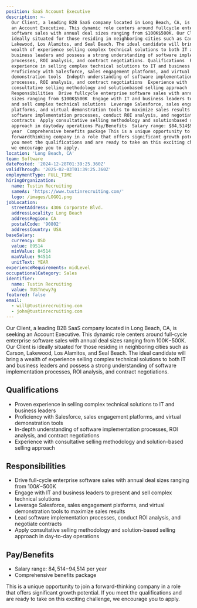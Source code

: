 ```yaml
---
position: SaaS Account Executive
description: >-
  Our Client, a leading B2B SaaS company located in Long Beach, CA, is seeking
  an Account Executive. This dynamic role centers around fullcycle enterprise
  software sales with annual deal sizes ranging from $100K$500K. Our Client is
  ideally situated for those residing in neighboring cities such as Carson,
  Lakewood, Los Alamitos, and Seal Beach. The ideal candidate will bring a
  wealth of experience selling complex technical solutions to both IT and
  business leaders and possess a strong understanding of software implementation
  processes, ROI analysis, and contract negotiations. Qualifications  Proven
  experience in selling complex technical solutions to IT and business leaders 
  Proficiency with Salesforce, sales engagement platforms, and virtual
  demonstration tools  Indepth understanding of software implementation
  processes, ROI analysis, and contract negotiations  Experience with
  consultative selling methodology and solutionbased selling approach
  Responsibilities  Drive fullcycle enterprise software sales with annual deal
  sizes ranging from $100K$500K  Engage with IT and business leaders to present
  and sell complex technical solutions  Leverage Salesforce, sales engagement
  platforms, and virtual demonstration tools to maximize sales results  Lead
  software implementation processes, conduct ROI analysis, and negotiate
  contracts  Apply consultative selling methodology and solutionbased selling
  approach in daytoday operations Pay/Benefits  Salary range: $84,514$94,514 per
  year  Comprehensive benefits package This is a unique opportunity to join a
  forwardthinking company in a role that offers significant growth potential. If
  you meet the qualifications and are ready to take on this exciting challenge,
  we encourage you to apply.
location: 'Long Beach, CA'
team: Software
datePosted: '2024-12-28T01:39:25.360Z'
validThrough: '2025-02-03T01:39:25.360Z'
employmentType: FULL_TIME
hiringOrganization:
  name: Tustin Recruiting
  sameAs: 'https://www.tustinrecruiting.com/'
  logo: /images/LOGO1.png
jobLocation:
  streetAddress: 4306 Corporate Blvd.
  addressLocality: Long Beach
  addressRegion: CA
  postalCode: '90802'
  addressCountry: USA
baseSalary:
  currency: USD
  value: 89514
  minValue: 84514
  maxValue: 94514
  unitText: YEAR
experienceRequirements: midLevel
occupationalCategory: Sales
identifier:
  name: Tustin Recruiting
  value: TUSTnewy7g
featured: false
email:
  - will@tustinrecruiting.com
  - john@tustinrecruiting.com
---
```




Our Client, a leading B2B SaaS company located in Long Beach, CA, is seeking an Account Executive. This dynamic role centers around full-cycle enterprise software sales with annual deal sizes ranging from $100K-$500K. Our Client is ideally situated for those residing in neighboring cities such as Carson, Lakewood, Los Alamitos, and Seal Beach. The ideal candidate will bring a wealth of experience selling complex technical solutions to both IT and business leaders and possess a strong understanding of software implementation processes, ROI analysis, and contract negotiations. 

## Qualifications

- Proven experience in selling complex technical solutions to IT and business leaders
- Proficiency with Salesforce, sales engagement platforms, and virtual demonstration tools
- In-depth understanding of software implementation processes, ROI analysis, and contract negotiations
- Experience with consultative selling methodology and solution-based selling approach

## Responsibilities

- Drive full-cycle enterprise software sales with annual deal sizes ranging from $100K-$500K
- Engage with IT and business leaders to present and sell complex technical solutions
- Leverage Salesforce, sales engagement platforms, and virtual demonstration tools to maximize sales results
- Lead software implementation processes, conduct ROI analysis, and negotiate contracts
- Apply consultative selling methodology and solution-based selling approach in day-to-day operations

## Pay/Benefits

- Salary range: $84,514-$94,514 per year
- Comprehensive benefits package

This is a unique opportunity to join a forward-thinking company in a role that offers significant growth potential. If you meet the qualifications and are ready to take on this exciting challenge, we encourage you to apply.
